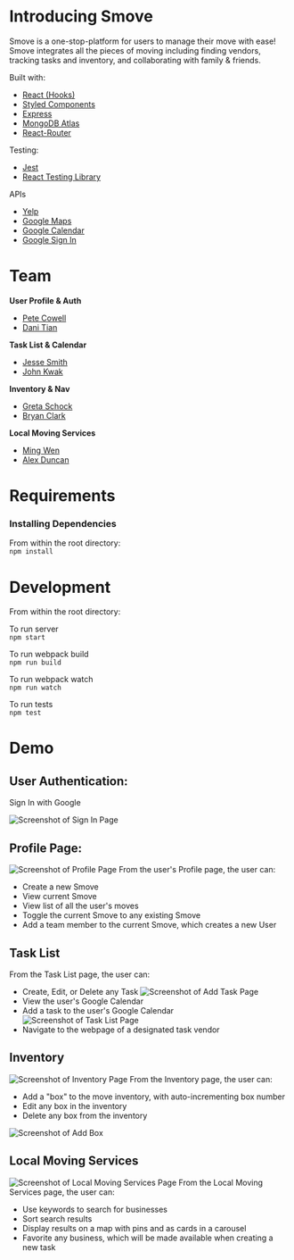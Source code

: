 # Introducing Smove

Smove is a one-stop-platform for users to manage their move with ease! <br />
Smove integrates all the pieces of moving including finding vendors, tracking tasks and inventory, and collaborating with family & friends.

Built with:
* [React (Hooks)](https://reactjs.org/)
* [Styled Components](https://styled-components.com/)
* [Express](https://expressjs.com/)
* [MongoDB Atlas](www.mongodb.com)
* [React-Router](https://reactrouter.com/)

Testing:
* [Jest](https://jestjs.io/)
* [React Testing Library](https://testing-library.com/docs/react-testing-library/intro/)

APIs
* [Yelp](https://www.yelp.com/developers)
* [Google Maps](https://developers.google.com/maps)
* [Google Calendar](https://developers.google.com/calendar)
* [Google Sign In](https://developers.google.com/maps)

Team
=============
<b>User Profile & Auth</b>
* [Pete Cowell](https://github.com/KilgoreTrout9)
* [Dani Tian](https://github.com/danitian)

<b>Task List & Calendar</b>
* [Jesse Smith]()
* [John Kwak](https://github.com/johnkwak08)

<b>Inventory & Nav</b>
* [Greta Schock](https://github.com/grsc0529)
* [Bryan Clark](https://github.com/bryancWA)

<b>Local Moving Services</b>
* [Ming Wen](https://github.com/level1man)
* [Alex Duncan](https://github.com/monkeymedic26)

Requirements
=============
<h3>Installing Dependencies</h3>

From within the root directory:<br>
`npm install`

Development
=============
From within the root directory:

To run server<br>
`npm start`

To run webpack build<br>
`npm run build`

To run webpack watch<br>
`npm run watch`

To run tests<br>
`npm test`

Demo
=============

## User Authentication:<br>
Sign In with Google

![Screenshot of Sign In Page](https://github.com/BlueOcean-Smove/Smove/blob/1d6e9640a81e79b44197d39e9d18646f260cb528/SmoveScreenshots/Screen%20Shot%202021-04-10%20at%2010.05.57%20AM.png)

## Profile Page:<br>
![Screenshot of Profile Page](https://github.com/BlueOcean-Smove/Smove/blob/1d6e9640a81e79b44197d39e9d18646f260cb528/SmoveScreenshots/Screen%20Shot%202021-04-10%20at%2010.37.53%20AM.png)
From the user's Profile page, the user can:
- Create a new Smove
- View current Smove
- View list of all the user's moves
- Toggle the current Smove to any existing Smove
- Add a team member to the current Smove, which creates a new User

## Task List<br>

From the Task List page, the user can:
- Create, Edit, or Delete any Task
![Screenshot of Add Task Page](https://github.com/BlueOcean-Smove/Smove/blob/1d6e9640a81e79b44197d39e9d18646f260cb528/SmoveScreenshots/Screen%20Shot%202021-04-10%20at%2010.15.54%20AM.png)
- View the user's Google Calendar
- Add a task to the user's Google Calendar
![Screenshot of Task List Page](https://github.com/BlueOcean-Smove/Smove/blob/1d6e9640a81e79b44197d39e9d18646f260cb528/SmoveScreenshots/Screen%20Shot%202021-04-10%20at%2010.16.09%20AM.png)
- Navigate to the webpage of a designated task vendor


## Inventory<br>
![Screenshot of Inventory Page](https://github.com/BlueOcean-Smove/Smove/blob/1d6e9640a81e79b44197d39e9d18646f260cb528/SmoveScreenshots/Screen%20Shot%202021-04-10%20at%2010.17.23%20AM.png)
From the Inventory page, the user can:
- Add a "box" to the move inventory, with auto-incrementing box number
- Edit any box in the inventory
- Delete any box from the inventory 

![Screenshot of Add Box](https://github.com/BlueOcean-Smove/Smove/blob/1d6e9640a81e79b44197d39e9d18646f260cb528/SmoveScreenshots/Screen%20Shot%202021-04-10%20at%2010.16.23%20AM.png)

## Local Moving Services<br>
![Screenshot of Local Moving Services Page](https://github.com/BlueOcean-Smove/Smove/blob/1d6e9640a81e79b44197d39e9d18646f260cb528/SmoveScreenshots/Screen%20Shot%202021-04-10%20at%2010.27.35%20AM.png)
From the Local Moving Services page, the user can:
- Use keywords to search for businesses
- Sort search results
- Display results on a map with pins and as cards in a carousel
- Favorite any business, which will be made available when creating a new task
